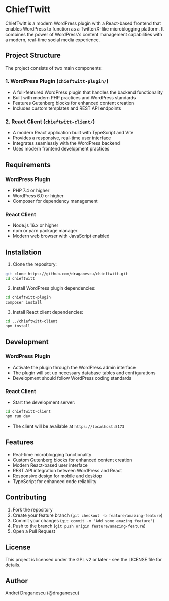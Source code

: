 # ChiefTwitt

ChiefTwitt is a modern WordPress plugin with a React-based frontend that enables WordPress to function as a Twitter/X-like microblogging platform. It combines the power of WordPress's content management capabilities with a modern, real-time social media experience.

## Project Structure

The project consists of two main components:

### 1. WordPress Plugin (`chieftwitt-plugin/`)
- A full-featured WordPress plugin that handles the backend functionality
- Built with modern PHP practices and WordPress standards
- Features Gutenberg blocks for enhanced content creation
- Includes custom templates and REST API endpoints

### 2. React Client (`chieftwitt-client/`)
- A modern React application built with TypeScript and Vite
- Provides a responsive, real-time user interface
- Integrates seamlessly with the WordPress backend
- Uses modern frontend development practices

## Requirements

### WordPress Plugin
- PHP 7.4 or higher
- WordPress 6.0 or higher
- Composer for dependency management

### React Client
- Node.js 16.x or higher
- npm or yarn package manager
- Modern web browser with JavaScript enabled

## Installation

1. Clone the repository:
```bash
git clone https://github.com/draganescu/chieftwitt.git
cd chieftwitt
```

2. Install WordPress plugin dependencies:
```bash
cd chieftwitt-plugin
composer install
```

3. Install React client dependencies:
```bash
cd ../chieftwitt-client
npm install
```

## Development

### WordPress Plugin
- Activate the plugin through the WordPress admin interface
- The plugin will set up necessary database tables and configurations
- Development should follow WordPress coding standards

### React Client
- Start the development server:
```bash
cd chieftwitt-client
npm run dev
```
- The client will be available at `https://localhost:5173`

## Features

- Real-time microblogging functionality
- Custom Gutenberg blocks for enhanced content creation
- Modern React-based user interface
- REST API integration between WordPress and React
- Responsive design for mobile and desktop
- TypeScript for enhanced code reliability

## Contributing

1. Fork the repository
2. Create your feature branch (`git checkout -b feature/amazing-feature`)
3. Commit your changes (`git commit -m 'Add some amazing feature'`)
4. Push to the branch (`git push origin feature/amazing-feature`)
5. Open a Pull Request

## License

This project is licensed under the GPL v2 or later - see the LICENSE file for details.

## Author

Andrei Draganescu (@draganescu) 